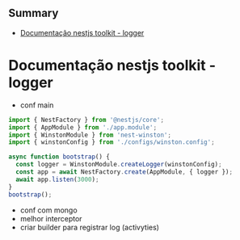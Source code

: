 <!-- START doctoc generated TOC please keep comment here to allow auto update -->
<!-- DON'T EDIT THIS SECTION, INSTEAD RE-RUN doctoc TO UPDATE -->
## Summary

- [Documentação nestjs toolkit - logger](#documenta%C3%A7%C3%A3o-nestjs-toolkit---logger)

<!-- END doctoc generated TOC please keep comment here to allow auto update -->

# Documentação nestjs toolkit - logger


- conf main 
```ts
import { NestFactory } from '@nestjs/core';
import { AppModule } from './app.module';
import { WinstonModule } from 'nest-winston';
import { winstonConfig } from './configs/winston.config';

async function bootstrap() {
  const logger = WinstonModule.createLogger(winstonConfig);
  const app = await NestFactory.create(AppModule, { logger });
  await app.listen(3000);
}
bootstrap();
```

- conf com mongo
- melhor interceptor
- criar builder para registrar log (activyties)
